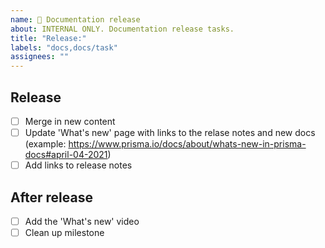 ```yaml
---
name: 🎉 Documentation release
about: INTERNAL ONLY. Documentation release tasks.
title: "Release:"
labels: "docs,docs/task"
assignees: ""
---
```


## Release

- [ ] Merge in new content
- [ ] Update 'What's new' page with links to the relase notes and new docs (example: https://www.prisma.io/docs/about/whats-new-in-prisma-docs#april-04-2021)
- [ ] Add links to release notes

## After release

- [ ] Add the 'What's new' video 
- [ ] Clean up milestone
